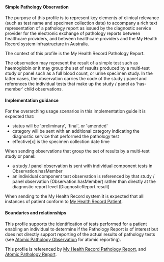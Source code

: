 #### Simple Pathology Observation
The purpose of this profile is to represent key elements of clinical relevance (such as test name and specimen collection date) to accompany a rich text representation of a pathology report as issued by the diagnostic service provider for the electronic exchange of pathology reports between healthcare providers, and between healthcare providers and the My Health Record system infrastructure in Australia.

The context of this profile is the My Health Record Pathology Report.

The observation may represent the result of a simple test such as haemoglobin or it may group the set of results produced by a multi-test study or panel such as a full blood count, or urine specimen study. In the latter cases, the observation carries the code of the study / panel and references the individual tests that make up the study / panel as ‘has-member’ child observations.

#### Implementation guidance
For the overarching usage scenarios in this implementation guide it is expected that:
* status will be 'preliminary', 'final', or 'amended'
* category will be sent with an additional category indicating the diagnostic service that performed the pathology test
* effective[x] is the specimen collection date time
 
When sending observations that group the set of results by a multi-test study or panel:
* a study / panel observation is sent with individual component tests in Observation.hasMember
* an individual component test observation is referenced by that study / panel observation (Observation.hasMember) rather than directly at the diagnostic report level (DiagnosticReport.result)

When sending to the My Health Record system it is expected that all instances of patient conform to [My Health Record Patient](StructureDefinition-patient-mhr-1.html).

#### Boundaries and relationships
This profile supports the identification of tests performed for a patient enabling an individual to determine if the Pathology Report is of interest but does not directly support reporting of the actual results of pathology tests (see [Atomic Pathology Observation](StructureDefinition-observation-path-atomic-1.html) for atomic reporting).

This profile is referenced by [My Health Record Pathology Report](StructureDefinition-diagnosticreport-path-mhr-1.html), and [Atomic Pathology Report](StructureDefinition-diagnosticreport-path-atomic-1.html).